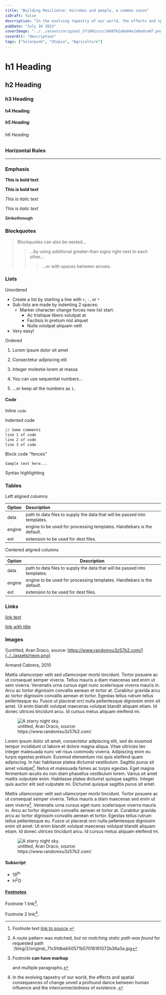 ```yaml
---
title: "Building Resilience: microbes and people, a common cause"
isDraft: false
description: "In the evolving tapestry of our world, the effects and spatial consequences of change unveil a profound dance between human influence and the interconnectedness of existence."
pubDate: "July 10 2023"
coverImage: "../../assets/original_571001cccc2468fb1a8a84e2e8edce0f.png"
coverAlt: "description"
tags: ["Solarpunk", "Utopia", "Agriculture"]
---
```



# h1 Heading
## h2 Heading
### h3 Heading
#### h4 Heading
##### h5 Heading
###### h6 Heading


### Horizontal Rules

___


### Emphasis

**This is bold text**

__This is bold text__

*This is italic text*

_This is italic text_

~~Strikethrough~~


### Blockquotes


> Blockquotes can also be nested...
>> ...by using additional greater-than signs right next to each other...
> > > ...or with spaces between arrows.


### Lists

Unordered

+ Create a list by starting a line with `+`, `-`, or `*`
+ Sub-lists are made by indenting 2 spaces:
  - Marker character change forces new list start:
    * Ac tristique libero volutpat at
    + Facilisis in pretium nisl aliquet
    - Nulla volutpat aliquam velit
+ Very easy!

Ordered

1. Lorem ipsum dolor sit amet
2. Consectetur adipiscing elit
3. Integer molestie lorem at massa


1. You can use sequential numbers...
1. ...or keep all the numbers as `1.`




#### Code

Inline `code`

Indented code

    // Some comments
    line 1 of code
    line 2 of code
    line 3 of code


Block code "fences"

```
Sample text here...
```

Syntax highlighting


### Tables

Left aligned columns

| Option | Description |
| :------ | :----------- |
| data   | path to data files to supply the data that will be passed into templates. |
| engine | engine to be used for processing templates. Handlebars is the default. |
| ext    | extension to be used for dest files. |

Centered aligned columns

| Option | Description |
| ------| -----------|
| data   | path to data files to supply the data that will be passed into templates. |
| engine | engine to be used for processing templates. Handlebars is the default. |
| ext    | extension to be used for dest files. |


### Links

[link text](http://dev.nodeca.com)

[link with title](http://nodeca.github.io/pica/demo/ "title text!")



### Images

![untitled, Aran Draco, source:  https://www.randomxu3z57b2.com/](../../assets/neon.png)
<p aria-label="photo description" class='photo-desccription-as-p' >Armand Cabrera, 2010</p>


Mattis ullamcorper velit sed ullamcorper morbi tincidunt. Tortor posuere ac ut consequat semper viverra. Tellus mauris a diam maecenas sed enim ut sem viverra. Venenatis urna cursus eget nunc scelerisque viverra mauris in. Arcu ac tortor dignissim convallis aenean et tortor at. Curabitur gravida arcu ac tortor dignissim convallis aenean et tortor. Egestas tellus rutrum tellus pellentesque eu. Fusce ut placerat orci nulla pellentesque dignissim enim sit amet. Ut enim blandit volutpat maecenas volutpat blandit aliquam etiam. Id donec ultrices tincidunt arcu. Id cursus metus aliquam eleifend mi.

<figure class='larger-image'>
<img src='/original_71c5fdbeb50571b57016161072b36a3a.jpg' alt="A starry night sky." decoding='async' loading='lazy'/>
<figcaption>untitled, Aran Draco, source:  https://www.randomxu3z57b2.com/</figcaption>
</figure>

Lorem ipsum dolor sit amet, consectetur adipiscing elit, sed do eiusmod tempor incididunt ut labore et dolore magna aliqua. Vitae ultricies leo integer malesuada nunc vel risus commodo viverra. Adipiscing enim eu turpis egestas pretium. Euismod elementum nisi quis eleifend quam adipiscing. In hac habitasse platea dictumst vestibulum. Sagittis purus sit amet volutpat[^3]. Netus et malesuada fames ac turpis egestas. Eget magna fermentum iaculis eu non diam phasellus vestibulum lorem. Varius sit amet mattis vulputate enim. Habitasse platea dictumst quisque sagittis. Integer quis auctor elit sed vulputate mi. Dictumst quisque sagittis purus sit amet.

Mattis ullamcorper velit sed ullamcorper morbi tincidunt. Tortor posuere ac ut consequat semper viverra. Tellus mauris a diam maecenas sed enim ut sem viverra[^4]. Venenatis urna cursus eget nunc scelerisque viverra mauris in. Arcu ac tortor dignissim convallis aenean et tortor at. Curabitur gravida arcu ac tortor dignissim convallis aenean et tortor. Egestas tellus rutrum tellus pellentesque eu. Fusce ut placerat orci nulla pellentesque dignissim enim sit amet. Ut enim blandit volutpat maecenas volutpat blandit aliquam etiam. Id donec ultrices tincidunt arcu. Id cursus metus aliquam eleifend mi.

<figure>
<img src='/original_571001cccc2468fb1a8a84e2e8edce0f.png' alt="A starry night sky." decoding='async' loading='lazy'>
<figcaption>untitled, Aran Draco, source:  https://www.randomxu3z57b2.com/</figcaption>
</figure>


#### Subscript

- 19<sup>th</sup>
- H<sup>2</sup>O



#### [Footnotes](https://github.com/markdown-it/markdown-it-footnote)

Footnote 1 link[^1].

Footnote 2 link[^2].



[^1]: Footnote **can have markup**

    and multiple paragraphs.

[^2]: In the evolving tapestry of our world, the effects and spatial consequences of change unveil a profound dance between human influence and the interconnectedness of existence..

[^3]: Footnote text [link to source](https://github.com/markdown-it/markdown-it-footnote).




[^4]: A route pattern was matched, *but no matching static path was found* for requested path `/blog/2/original_71c5fdbeb50571b57016161072b36a3a.jpg